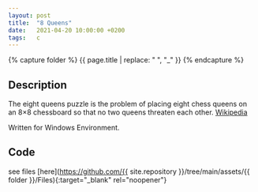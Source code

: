```yaml
---
layout: post
title:  "8 Queens"
date:   2021-04-20 10:00:00 +0200
tags:   c
---
```

{% capture folder %}
{{ page.title | replace: " ", "_" }}
{% endcapture %}

## Description ##
The eight queens puzzle is the problem of placing eight chess queens on an 8×8 chessboard so that no two queens threaten each other.
[Wikipedia](https://en.wikipedia.org/wiki/Eight_queens_puzzle)

Written for Windows Environment.

## Code ##
see files [here](https://github.com/{{ site.repository }}/tree/main/assets/{{ folder }}/Files){:target="_blank" rel="noopener"}